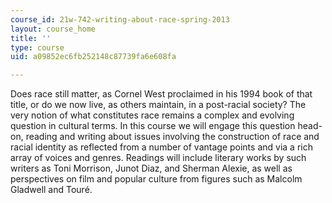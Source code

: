 ```yaml
---
course_id: 21w-742-writing-about-race-spring-2013
layout: course_home
title: ''
type: course
uid: a09852ec6fb252148c87739fa6e608fa

---
```

Does race still matter, as Cornel West proclaimed in his 1994 book of that title, or do we now live, as others maintain, in a post-racial society? The very notion of what constitutes race remains a complex and evolving question in cultural terms. In this course we will engage this question head-on, reading and writing about issues involving the construction of race and racial identity as reflected from a number of vantage points and via a rich array of voices and genres. Readings will include literary works by such writers as Toni Morrison, Junot Diaz, and Sherman Alexie, as well as perspectives on film and popular culture from figures such as Malcolm Gladwell and Touré.

